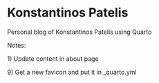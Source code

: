 # Konstantinos Patelis

Personal blog of Konstantinos Patelis using Quarto

Notes:

1\) Update content in about page

9\) Get a new favicon and put it in \_quarto.yml
